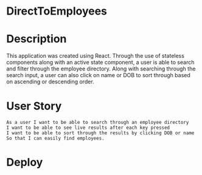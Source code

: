 # DirectToEmployees

# Description

This application was created using React. Through the use of stateless components along with an active state component, a user is able to search and filter through the employee directory. Along with searching through the search input, a user can also click on name or DOB to sort through based on ascending or descending order. 


# User Story 

    As a user I want to be able to search through an employee directory
    I want to be able to see live results after each key pressed
    I want to be able to sort through the results by clicking DOB or name
    So that I can easily find employees.

# Deploy